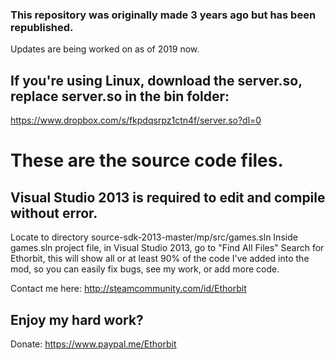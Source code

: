 ### This repository was originally made 3 years ago but has been republished.
Updates are being worked on as of 2019 now.

## If you're using Linux, download the server.so, replace server.so in the bin folder:
https://www.dropbox.com/s/fkpdqsrpz1ctn4f/server.so?dl=0

# These are the source code files.
## Visual Studio 2013 is required to edit and compile without error.
Locate to directory source-sdk-2013-master/mp/src/games.sln
Inside games.sln project file, in Visual Studio 2013, go to "Find All Files" Search for Ethorbit, this will show all or at least 90% of the code I've added into the mod, so you can easily fix bugs, see my work, or add more code.

Contact me here: http://steamcommunity.com/id/Ethorbit

## Enjoy my hard work?
Donate: https://www.paypal.me/Ethorbit


